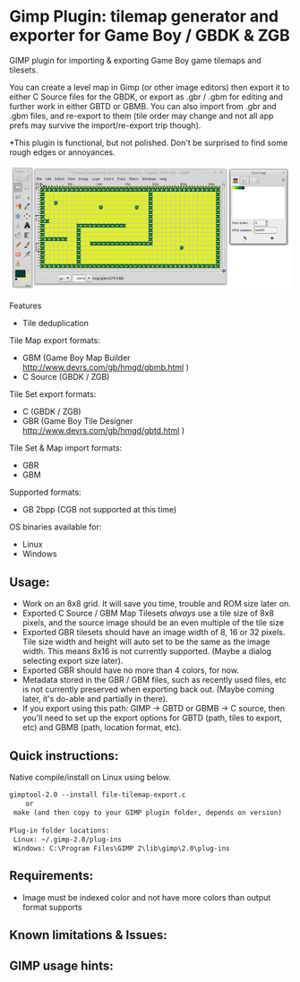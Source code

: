 Gimp Plugin: tilemap generator and exporter for Game Boy / GBDK & ZGB
===========

GIMP plugin for importing & exporting Game Boy game tilemaps and tilesets.

You can create a level map in Gimp (or other image editors) then export it to either C Source files for the GBDK, or export as .gbr / .gbm for editing and further work in either GBTD or GBMB. You can also import from .gbr and .gbm files, and re-export to them (tile order may change and not all app prefs may survive the import/re-export trip though).

*This plugin is functional, but not polished. Don't be surprised to find some rough edges or annoyances.


![Opening a Game Boy Map Builder map as an image in GIMP](https://raw.githubusercontent.com/bbbbbr/gimp-tilemap/master/info/gimp-tilemap-plugin-screenshot.png)


Features
 * Tile deduplication

Tile Map export formats:
* GBM (Game Boy Map Builder http://www.devrs.com/gb/hmgd/gbmb.html )
* C Source (GBDK / ZGB)

Tile Set export formats:
 * C (GBDK / ZGB)
 * GBR (Game Boy Tile Designer http://www.devrs.com/gb/hmgd/gbtd.html )
 
Tile Set & Map import formats:
 * GBR
 * GBM

Supported formats:
 * GB 2bpp (CGB not supported at this time)

OS binaries available for:
 * Linux
 * Windows


## Usage:
 * Work on an 8x8 grid. It will save you time, trouble and ROM size later on.
 * Exported C Source / GBM Map Tilesets *always* use a tile size of 8x8 pixels, and the source image should be an even multiple of the tile size
 * Exported GBR tilesets should have an image width of 8, 16 or 32 pixels. Tile size width and height will auto set to be the same as the image width. This means 8x16 is not currently supported. (Maybe a dialog selecting export size later).
 * Exported GBR should have no more than 4 colors, for now.
 * Metadata stored in the GBR / GBM files, such as recently used files, etc is not currently preserved when exporting back out. (Maybe coming later, it's do-able and partially in there).
 * If you export using this path: GIMP -> GBTD or GBMB -> C source, then you'll need to set up the export options for GBTD (path, tiles to export, etc) and GBMB (path, location format, etc).

## Quick instructions:

Native compile/install on Linux using below.

```
gimptool-2.0 --install file-tilemap-export.c
    or
 make (and then copy to your GIMP plugin folder, depends on version)

Plug-in folder locations:
 Linux: ~/.gimp-2.8/plug-ins
 Windows: C:\Program Files\GIMP 2\lib\gimp\2.0\plug-ins

```

## Requirements:
* Image must be indexed color and not have more colors than output format supports

## Known limitations & Issues:

## GIMP usage hints:
